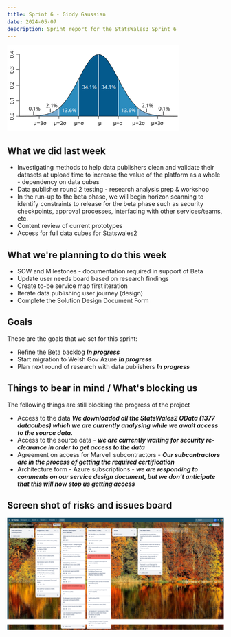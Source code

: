 ```yaml
---
title: Sprint 6 - Giddy Gaussian 
date: 2024-05-07
description: Sprint report for the StatsWales3 Sprint 6
---
```


![Giddy Gaussian](gaussian.png)

## What we did last week
* Investigating methods to help data publishers clean and validate their datasets at upload time to increase the value of the platform as a whole - dependency on data cubes
* Data publisher round 2 testing - research analysis prep & workshop
* In the run-up to the beta phase, we will begin horizon scanning to identify constraints to release for the beta phase such as security checkpoints, approval processes, interfacing with other services/teams, etc.
* Content review of current prototypes
* Access for full data cubes for Statswales2

## What we're planning to do this week
* SOW and Milestones - documentation required in support of Beta
* Update user needs board based on research findings
* Create to-be service map first iteration
* Iterate data publishing user journey (design)
* Complete the Solution Design Document Form

## Goals
These are the goals that we set for this sprint:
* Refine the Beta backlog <span class="badge bg-info">_**In progress**_</span>
* Start migration to Welsh Gov Azure <span class="badge bg-info">_**In progress**_</span>
* Plan next round of research with data publishers <span class="badge bg-info">_**In progress**_</span>

## Things to bear in mind / What's blocking us
The following things are still blocking the progress of the project
* Access to the data ***We downloaded all the StatsWales2 OData (1377 datacubes) which we are currently analysing while we await access to the source data.***
* Access to the source data - ***we are currently waiting for security re-clearance in order to get access to the data***
* Agreement on access for Marvell subcontractors - ***Our subcontractors are in the process of getting the required certification***
* Architecture form - Azure subscriptions - ***we are responding to comments on our service design document, but we don't anticipate that this will now stop us getting access***

## Screen shot of risks and issues board
![Screenshot of risks and issues board](risksAndIssues20240507.png)
